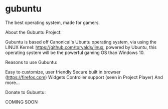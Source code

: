 # gubuntu
The best operating system, made for gamers.

About the Gubuntu Project:
 
Gubuntu is based off Canonical's Ubuntu operating system, via using the LINUX Kernel: https://github.com/torvalds/linux, powered by Ubuntu, this operating system will be the powerful gaming OS than Windows 10.

Reasons to use Gubuntu:

Easy to customize, user friendly
Secure built in browser (https://firefox.com)
Widgets
Controller support (seen in Project Player)
And more...

Donate to Gubuntu:

COMING SOON
